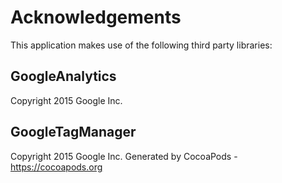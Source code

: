 # Acknowledgements
This application makes use of the following third party libraries:

## GoogleAnalytics

Copyright 2015 Google Inc.

## GoogleTagManager

Copyright 2015 Google Inc.
Generated by CocoaPods - https://cocoapods.org
